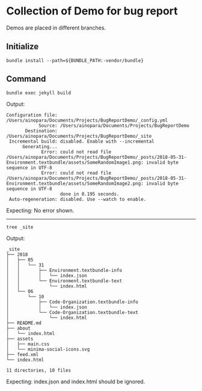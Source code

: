 # Collection of Demo for bug report

Demos are placed in different branches.

## Initialize

```
bundle install --path=${BUNDLE_PATH:-vendor/bundle}
```

## Command

```
bundle exec jekyll build
```

Output:
```
Configuration file: /Users/ainopara/Documents/Projects/BugReportDemo/_config.yml
            Source: /Users/ainopara/Documents/Projects/BugReportDemo
       Destination: /Users/ainopara/Documents/Projects/BugReportDemo/_site
 Incremental build: disabled. Enable with --incremental
      Generating...
             Error: could not read file /Users/ainopara/Documents/Projects/BugReportDemo/_posts/2018-05-31-Environment.textbundle/assets/SomeRandomImage1.png: invalid byte sequence in UTF-8
             Error: could not read file /Users/ainopara/Documents/Projects/BugReportDemo/_posts/2018-05-31-Environment.textbundle/assets/SomeRandomImage2.png: invalid byte sequence in UTF-8
                    done in 0.195 seconds.
 Auto-regeneration: disabled. Use --watch to enable.
```
Expecting: No error shown.

---

```
tree _site
```

Output:

```
_site
├── 2018
│   ├── 05
│   │   └── 31
│   │       ├── Environment.textbundle-info
│   │       │   └── index.json
│   │       └── Environment.textbundle-text
│   │           └── index.html
│   └── 06
│       └── 10
│           ├── Code-Organization.textbundle-info
│           │   └── index.json
│           └── Code-Organization.textbundle-text
│               └── index.html
├── README.md
├── about
│   └── index.html
├── assets
│   ├── main.css
│   └── minima-social-icons.svg
├── feed.xml
└── index.html

11 directories, 10 files
```

Expecting: index.json and index.html should be ignored.
